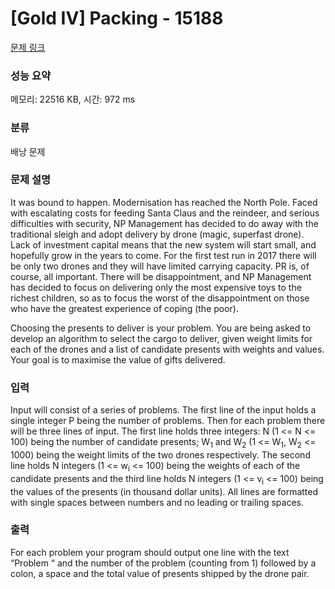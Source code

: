 # [Gold IV] Packing - 15188 

[문제 링크](https://www.acmicpc.net/problem/15188) 

### 성능 요약

메모리: 22516 KB, 시간: 972 ms

### 분류

배낭 문제

### 문제 설명

<p>It was bound to happen. Modernisation has reached the North Pole. Faced with escalating costs for feeding Santa Claus and the reindeer, and serious difficulties with security, NP Management has decided to do away with the traditional sleigh and adopt delivery by drone (magic, superfast drone). Lack of investment capital means that the new system will start small, and hopefully grow in the years to come. For the first test run in 2017 there will be only two drones and they will have limited carrying capacity. PR is, of course, all important. There will be disappointment, and NP Management has decided to focus on delivering only the most expensive toys to the richest children, so as to focus the worst of the disappointment on those who have the greatest experience of coping (the poor). </p>

<p>Choosing the presents to deliver is your problem. You are being asked to develop an algorithm to select the cargo to deliver, given weight limits for each of the drones and a list of candidate presents with weights and values. Your goal is to maximise the value of gifts delivered. </p>

### 입력 

 <p>Input will consist of a series of problems. The first line of the input holds a single integer P being the number of problems. Then for each problem there will be three lines of input. The first line holds three integers: N (1 <= N <= 100) being the number of candidate presents; W<sub>1</sub> and W<sub>2</sub> (1 <= W<sub>1</sub>, W<sub>2</sub> <= 1000) being the weight limits of the two drones respectively. The second line holds N integers (1 <= w<sub>i</sub> <= 100) being the weights of each of the candidate presents and the third line holds N integers (1 <= v<sub>i</sub> <= 100) being the values of the presents (in thousand dollar units). All lines are formatted with single spaces between numbers and no leading or trailing spaces. </p>

### 출력 

 <p>For each problem your program should output one line with the text “Problem “ and the number of the problem (counting from 1) followed by a colon, a space and the total value of presents shipped by the drone pair. </p>


